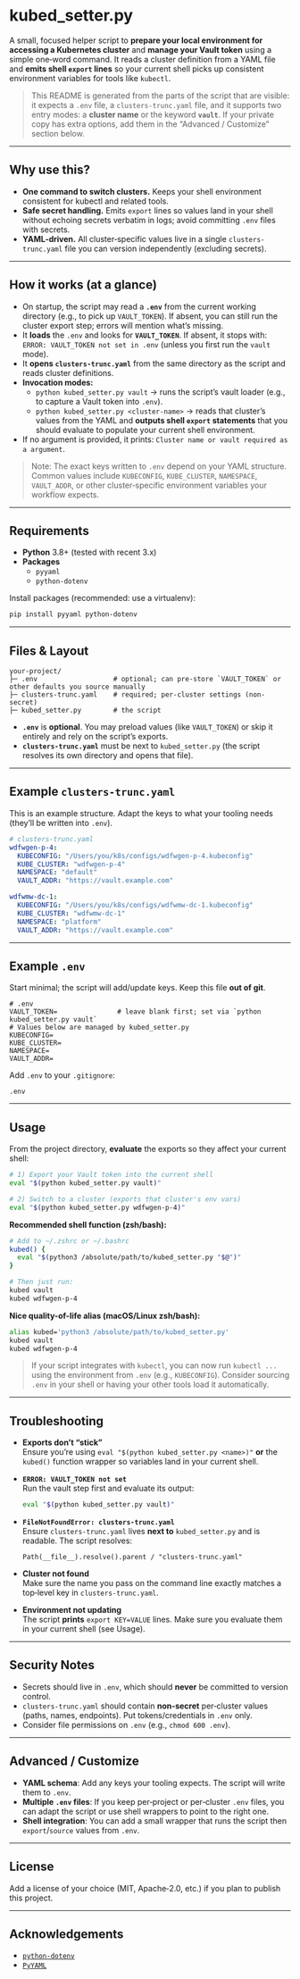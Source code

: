 # kubed_setter.py

A small, focused helper script to **prepare your local environment for accessing a Kubernetes cluster** and **manage your Vault token** using a simple one‑word command. It reads a cluster definition from a YAML file and **emits shell `export` lines** so your current shell picks up consistent environment variables for tools like `kubectl`.

> This README is generated from the parts of the script that are visible: it expects a `.env` file, a `clusters-trunc.yaml` file, and it supports two entry modes: a **cluster name** or the keyword **`vault`**. If your private copy has extra options, add them in the “Advanced / Customize” section below.

---

## Why use this?
- **One command to switch clusters.** Keeps your shell environment consistent for kubectl and related tools.
- **Safe secret handling.** Emits `export` lines so values land in your shell without echoing secrets verbatim in logs; avoid committing `.env` files with secrets.
- **YAML‑driven.** All cluster‑specific values live in a single `clusters-trunc.yaml` file you can version independently (excluding secrets).

---

## How it works (at a glance)
- On startup, the script may read a **`.env`** from the current working directory (e.g., to pick up `VAULT_TOKEN`). If absent, you can still run the cluster export step; errors will mention what’s missing.
- It **loads** the `.env` and looks for **`VAULT_TOKEN`**. If absent, it stops with: `ERROR: VAULT_TOKEN not set in .env` (unless you first run the `vault` mode).
- It **opens `clusters-trunc.yaml`** from the same directory as the script and reads cluster definitions.
- **Invocation modes:**
  - `python kubed_setter.py vault` → runs the script’s vault loader (e.g., to capture a Vault token into `.env`).
  - `python kubed_setter.py <cluster-name>` → reads that cluster’s values from the YAML and **outputs shell `export` statements** that you should evaluate to populate your current shell environment.
- If no argument is provided, it prints: `Cluster name or vault required as a argument`.

> Note: The exact keys written to `.env` depend on your YAML structure. Common values include `KUBECONFIG`, `KUBE_CLUSTER`, `NAMESPACE`, `VAULT_ADDR`, or other cluster‑specific environment variables your workflow expects.

---

## Requirements

- **Python** 3.8+ (tested with recent 3.x)
- **Packages**
  - `pyyaml`
  - `python-dotenv`

Install packages (recommended: use a virtualenv):
```bash
pip install pyyaml python-dotenv
```

---

## Files & Layout

```
your-project/
├─ .env                   # optional; can pre-store `VAULT_TOKEN` or other defaults you source manually
├─ clusters-trunc.yaml    # required; per-cluster settings (non-secret)
├─ kubed_setter.py        # the script
```

- **`.env`** is **optional**. You may preload values (like `VAULT_TOKEN`) or skip it entirely and rely on the script’s exports.
- **`clusters-trunc.yaml`** must be next to `kubed_setter.py` (the script resolves its own directory and opens that file).

---

## Example `clusters-trunc.yaml`

This is an example structure. Adapt the keys to what your tooling needs (they’ll be written into `.env`).

```yaml
# clusters-trunc.yaml
wdfwgen-p-4:
  KUBECONFIG: "/Users/you/k8s/configs/wdfwgen-p-4.kubeconfig"
  KUBE_CLUSTER: "wdfwgen-p-4"
  NAMESPACE: "default"
  VAULT_ADDR: "https://vault.example.com"

wdfwmw-dc-1:
  KUBECONFIG: "/Users/you/k8s/configs/wdfwmw-dc-1.kubeconfig"
  KUBE_CLUSTER: "wdfwmw-dc-1"
  NAMESPACE: "platform"
  VAULT_ADDR: "https://vault.example.com"
```

---

## Example `.env`

Start minimal; the script will add/update keys. Keep this file **out of git**.

```dotenv
# .env
VAULT_TOKEN=               # leave blank first; set via `python kubed_setter.py vault`
# Values below are managed by kubed_setter.py
KUBECONFIG=
KUBE_CLUSTER=
NAMESPACE=
VAULT_ADDR=
```

Add `.env` to your `.gitignore`:
```gitignore
.env
```

---

## Usage

From the project directory, **evaluate** the exports so they affect your current shell:

```bash
# 1) Export your Vault token into the current shell
eval "$(python kubed_setter.py vault)"

# 2) Switch to a cluster (exports that cluster's env vars)
eval "$(python kubed_setter.py wdfwgen-p-4)"
```

**Recommended shell function (zsh/bash):**

```bash
# Add to ~/.zshrc or ~/.bashrc
kubed() {
  eval "$(python3 /absolute/path/to/kubed_setter.py "$@")"
}

# Then just run:
kubed vault
kubed wdfwgen-p-4
```


**Nice quality-of-life alias (macOS/Linux zsh/bash):**
```bash
alias kubed='python3 /absolute/path/to/kubed_setter.py'
kubed vault
kubed wdfwgen-p-4
```

> If your script integrates with `kubectl`, you can now run `kubectl ...` using the environment from `.env` (e.g., `KUBECONFIG`). Consider sourcing `.env` in your shell or having your other tools load it automatically.

---

## Troubleshooting

- **Exports don’t “stick”**  
  Ensure you’re using `eval "$(python kubed_setter.py <name>)"` **or** the `kubed()` function wrapper so variables land in your current shell.

- **`ERROR: VAULT_TOKEN not set`**  
  Run the vault step first and evaluate its output:
  ```bash
  eval "$(python kubed_setter.py vault)"
  ```

- **`FileNotFoundError: clusters-trunc.yaml`**  
  Ensure `clusters-trunc.yaml` lives **next to** `kubed_setter.py` and is readable. The script resolves:
  ```text
  Path(__file__).resolve().parent / "clusters-trunc.yaml"
  ```

- **Cluster not found**  
  Make sure the name you pass on the command line exactly matches a top‑level key in `clusters-trunc.yaml`.

- **Environment not updating**  
  The script **prints** `export KEY=VALUE` lines. Make sure you evaluate them in your current shell (see Usage).

---

## Security Notes

- Secrets should live in `.env`, which should **never** be committed to version control.
- `clusters-trunc.yaml` should contain **non‑secret** per‑cluster values (paths, names, endpoints). Put tokens/credentials in `.env` only.
- Consider file permissions on `.env` (e.g., `chmod 600 .env`).

---

## Advanced / Customize

- **YAML schema**: Add any keys your tooling expects. The script will write them to `.env`.
- **Multiple `.env` files**: If you keep per‑project or per‑cluster `.env` files, you can adapt the script or use shell wrappers to point to the right one.
- **Shell integration**: You can add a small wrapper that runs the script then `export`/`source` values from `.env`.

---

## License

Add a license of your choice (MIT, Apache‑2.0, etc.) if you plan to publish this project.

---

## Acknowledgements

- [`python-dotenv`](https://github.com/theskumar/python-dotenv)
- [`PyYAML`](https://pyyaml.org/)

